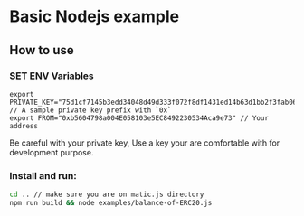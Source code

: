 # Basic Nodejs example

## How to use


### SET ENV Variables
``` 
export PRIVATE_KEY="75d1cf7145b3edd34048d49d333f072f8df1431ed14b63d1bb2f3fab0605df37" // A sample private key prefix with `0x`
export FROM="0xb5604798a004E058103e5EC8492230534Aca9e73" // Your address 
```

Be careful with your private key, Use a  key your are comfortable with for development purpose.

### Install and run:

```bash
cd .. // make sure you are on matic.js directory
npm run build && node examples/balance-of-ERC20.js
